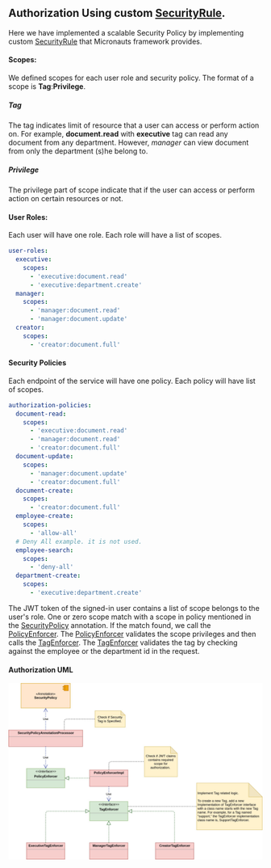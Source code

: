## Authorization Using custom [SecurityRule](https://micronaut-projects.github.io/micronaut-security/1.2.x/guide/#securityRule).

Here we have implemented a scalable Security Policy by implementing custom [SecurityRule](https://micronaut-projects.github.io/micronaut-security/1.2.x/guide/#securityRule) that Micronauts framework provides.

#### Scopes:
We defined scopes for each user role and security policy. The format of a scope is **Tag**:**Privilege**.

##### Tag
The tag indicates limit of resource that a user can access or perform action on. For example, **document.read** with **executive** tag can read any document from any department. However, *manager* can view document from only the department (s)he belong to.

##### Privilege
The privilege part of scope indicate that if the user can access or perform action on certain resources or not.  

#### User Roles:
Each user will have one role.
Each role will have a list of scopes. 
```yaml
user-roles:
  executive:
    scopes:
      - 'executive:document.read'
      - 'executive:department.create'
  manager:
    scopes:
      - 'manager:document.read'
      - 'manager:document.update'
  creator:
    scopes:
      - 'creator:document.full'
```

#### Security Policies
Each endpoint of the service will have one policy.
Each policy will have list of scopes.
```yaml
authorization-policies:
  document-read:
    scopes:
      - 'executive:document.read'
      - 'manager:document.read'
      - 'creator:document.full'
  document-update:
    scopes:
      - 'manager:document.update'
      - 'creator:document.full'
  document-create:
    scopes:
      - 'creator:document.full'
  employee-create:
    scopes:
      - 'allow-all'
  # Deny All example. it is not used.
  employee-search:
    scopes:
      - 'deny-all'
  department-create:
    scopes:
      - 'executive:department.create'
```

The JWT token of the signed-in user contains a list of scope belongs to the user's role.
One or zero scope match with a scope in policy mentioned in the [SecurityPolicy](https://github.com/ripplejb/document_manager/blob/master/src/main/java/com/example/services/security/authorization/SecurityPolicy.java) annotation. If the match found, we call the [PolicyEnforcer](https://github.com/ripplejb/document_manager/blob/master/src/main/java/com/example/services/security/authorization/enforcers/PolicyEnforcer.java). The [PolicyEnforcer](https://github.com/ripplejb/document_manager/blob/master/src/main/java/com/example/services/security/authorization/enforcers/PolicyEnforcer.java) validates the scope privileges and then calls the [TagEnforcer](https://github.com/ripplejb/document_manager/blob/master/src/main/java/com/example/services/security/authorization/enforcers/tags/TagEnforcer.java). The [TagEnforcer](https://github.com/ripplejb/document_manager/blob/master/src/main/java/com/example/services/security/authorization/enforcers/tags/TagEnforcer.java) validates the tag by checking against the employee or the department id in the request.

#### Authorization UML

![Authorization UML!](https://github.com/ripplejb/document_manager/blob/master/Package%20authorization.jpg)